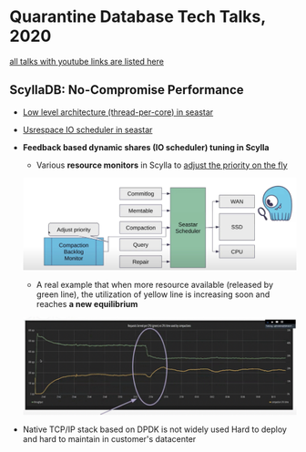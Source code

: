 # Quarantine Database Tech Talks, 2020

[all talks with youtube links are listed here](https://db.cs.cmu.edu/seminar2020/)

## ScyllaDB: No-Compromise Performance

- [Low level architecture (thread-per-core) in seastar](https://github.com/JasonYuchen/notes/blob/master/seastar/Shared_Nothing.md)
- [Usrespace IO scheduler in seastar](https://github.com/JasonYuchen/notes/blob/master/seastar/Disk_IO_Scheduler.md)
- **Feedback based dynamic shares (IO scheduler) tuning in Scylla**
  - Various **resource monitors** in Scylla to [adjust the priority on the fly](https://github.com/JasonYuchen/notes/blob/master/seastar/Dynamic_Priority_Adjustment.md#backlog-controller)

  ![scylla_2](images/scylla_2.jpg)

  - A real example that when more resource available (released by green line), the utilization of yellow line is increasing soon and reaches **a new equilibrium**

  ![scylla_1](images/scylla_1.jpg)

- Native TCP/IP stack based on DPDK is not widely used
  Hard to deploy and hard to maintain in customer's datacenter
